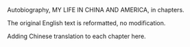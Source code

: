 Autobiography, MY LIFE IN CHINA AND AMERICA, in chapters.

The original English text is reformatted, no modification. 

Adding Chinese translation to each chapter here.
